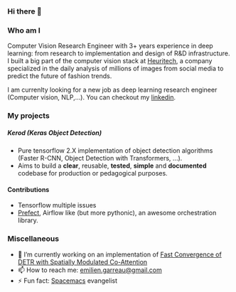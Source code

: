 ### Hi there 👋

### Who am I

Computer Vision Research Engineer with 3+ years experience in deep learning: from research to implementation and design of R&D infrastructure. I built a big part of the computer vision stack at [Heuritech](https://www.heuritech.com/), a company specialized in the daily analysis of millions of images from social media to predict the future of fashion trends.
  
I am currenlty looking for a new job as deep learning research engineer (Computer vision, NLP,...).
You can checkout my [linkedin](https://www.linkedin.com/in/emilien-garreau-b87606ab/).

### My projects

##### Kerod (Keras Object Detection)

- Pure tensorflow 2.X implementation of object detection algorithms (Faster R-CNN, Object Detection with Transformers, ...).
- Aims to build a **clear**, reusable, **tested**, **simple** and **documented** codebase for production or pedagogical purposes.

#### Contributions

- Tensorflow multiple issues
- [Prefect](https://github.com/PrefectHQ/prefect), Airflow like (but more pythonic), an awesome orchestration library.

### Miscellaneous

- 🔭 I’m currently working on an implementation of [Fast Convergence of DETR with Spatially Modulated Co-Attention](https://arxiv.org/abs/2101.07448v1)
- 📫 How to reach me: emilien.garreau@gmail.com
- ⚡ Fun fact: [Spacemacs](https://github.com/syl20bnr/spacemacs) evangelist 
